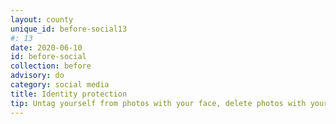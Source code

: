 ```yaml
---
layout: county 
unique_id: before-social13
#: 13
date: 2020-06-10
id: before-social
collection: before
advisory: do
category: social media
title: Identity protection
tip: Untag yourself from photos with your face, delete photos with your face
---
```

